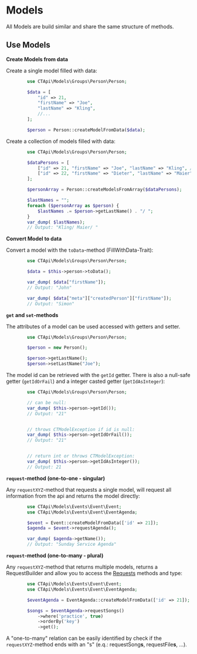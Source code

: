 # Models

All Models are build similar and share the same structure of methods.

## Use Models

**Create Models from data**

Create a single model filled with data:

```php
        use CTApi\Models\Groups\Person\Person;

        $data = [
            "id" => 21,
            "firstName" => "Joe",
            "lastName" => "Kling",
            //...
        ];

        $person = Person::createModelFromData($data);

```

Create a collection of models filled with data:

```php
        use CTApi\Models\Groups\Person\Person;

        $dataPersons = [
            ["id" => 21, "firstName" => "Joe", "lastName" => "Kling", /*...*/],
            ["id" => 22, "firstName" => "Dieter", "lastName" => "Maier", /*...*/]
        ];

        $personArray = Person::createModelsFromArray($dataPersons);

        $lastNames = "";
        foreach ($personArray as $person) {
            $lastNames .= $person->getLastName() . "/ ";
        }
        var_dump( $lastNames);
        // Output: "Kling/ Maier/ "


```

**Convert Model to data**

Convert a model with the `toData`-method (FillWithData-Trait):

```php
        use CTApi\Models\Groups\Person\Person;

        $data = $this->person->toData();

        var_dump( $data["firstName"]);
        // Output: "John"

        var_dump( $data["meta"]["createdPerson"]["firstName"]);
        // Output: "Simon"


```


**`get` and `set`-methods**

The attributes of a model can be used accessed with getters and setter.

```php
        use CTApi\Models\Groups\Person\Person;

        $person = new Person();

        $person->getLastName();
        $person->setLastName("Joe");

```

The model id can be retrieved with the `getId` getter. There is also a null-safe getter (`getIdOrFail`) and a integer casted getter (`getIdAsInteger`):

```php
        use CTApi\Models\Groups\Person\Person;

        // can be null:
        var_dump( $this->person->getId());
        // Output: "21"


        // throws CTModelException if id is null:
        var_dump( $this->person->getIdOrFail());
        // Output: "21"


        // return int or throws CTModelException:
        var_dump( $this->person->getIdAsInteger());
        // Output: 21


```

**`request`-method (one-to-one - singular)**

Any `requestXYZ`-method that requests a single model, will request all information from the api and returns the model
directly:

```php
        use CTApi\Models\Events\Event\Event;
        use CTApi\Models\Events\Event\EventAgenda;

        $event = Event::createModelFromData(['id' => 21]);
        $agenda = $event->requestAgenda();

        var_dump( $agenda->getName());
        // Output: "Sunday Service Agenda"


```

**`request`-method (one-to-many - plural)**

Any `requestXYZ`-method that returns multiple models, returns a RequestBuilder and allow you to access
the [Requests](Requests.md) methods and type:

```php
        use CTApi\Models\Events\Event\Event;
        use CTApi\Models\Events\Event\EventAgenda;

        $eventAgenda = EventAgenda::createModelFromData(['id' => 21]);

        $songs = $eventAgenda->requestSongs()
            ->where('practice', true)
            ->orderBy('key')
            ->get();

```

A "one-to-many" relation can be easily identified by check if the `requestXYZ`-method ends with an "s" (e.q.:
requestSong**s**, requestFile**s**, ...).
